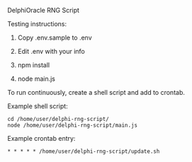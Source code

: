 DelphiOracle RNG Script

Testing instructions:

1) Copy .env.sample to .env

2) Edit .env with your info

3) npm install

4) node main.js


To run continuously, create a shell script and add to crontab.


Example shell script:


```
cd /home/user/delphi-rng-script/
node /home/user/delphi-rng-script/main.js
```


Example crontab entry:
```
* * * * * /home/user/delphi-rng-script/update.sh
```